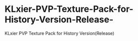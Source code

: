 # KLxier-PVP-Texture-Pack-for-History-Version-Release-
KLxier PVP Texture Pack for History Version(Release)
